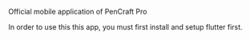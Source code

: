 Official mobile application of PenCraft Pro

In order to use this this app, you must first install and setup flutter first.
